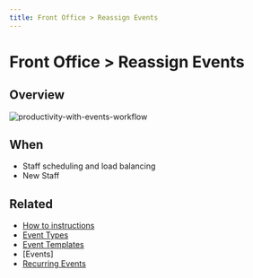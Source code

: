 ```yaml
---
title: Front Office > Reassign Events
---
```


# Front Office > Reassign Events

## Overview

![productivity-with-events-workflow](https://drive.google.com/uc?id=1SLWghShClzpIHAf2Xvs-6APBUGdUt-Xy)

## When

- Staff scheduling and load balancing
- New Staff

## Related

- [How to instructions](http://bit.ly/2QZFCke)
- [Event Types]()
- [Event Templates]()
- [Events]
- [Recurring Events]()
